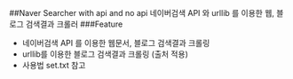 ##Naver Searcher with api and no api
네이버검색 API 와 urllib 를 이용한 웹, 블로그 검색결과 크롤러
###Feature
- 네이버검색 API 를 이용한 웹문서, 블로그 검색결과 크롤링
- urllib를 이용한 블로그 검색결과 크롤링 (출처 적용)
- 사용법 set.txt 참고
